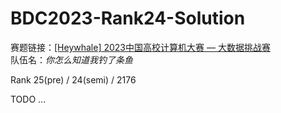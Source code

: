 # BDC2023-Rank24-Solution
赛题链接：[\[Heywhale\] 2023中国高校计算机大赛 — 大数据挑战赛](https://www.heywhale.com/home/competition/647d4732f1a027ece3126fef)  
队伍名：*你怎么知道我钓了条鱼*

Rank 25(pre) / 24(semi) / 2176

TODO ...

